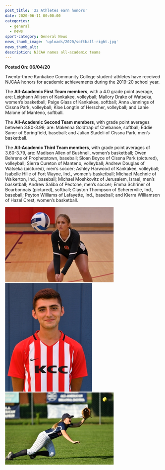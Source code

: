 ```yaml
---
post_title: '22 Athletes earn honors'
date: 2020-06-11 00:00:00
categories:
  - general
  - news
sport-category: General News
news_thumb_image: 'uploads/2020/softball-right.jpg'
news_thumb_alt:
description: NJCAA names all-academic teams
---
```


**Posted On: 06/04/20**

Twenty-three Kankakee Community College student-athletes have received NJCAA honors for academic achievements during the 2019-20 school year.

The **All-Academic First Team members**, with a 4.0 grade point average, are: Leighann Allison of Kankakee, volleyball; Mallory Drake of Watseka, women’s basketball; Paige Glass of Kankakee, softball; Anna Jennings of Cissna Park, volleyball; Kloe Longtin of Herscher, volleyball; and Lanie Malone of Manteno, softball.

The **All-Academic Second Team members**, with grade point averages between 3.80-3.99, are: Makenna Goldtrap of Chebanse, softball; Eddie Saner of Springfield, baseball; and Julian Stadeli of Cissna Park, men’s basketball.

The **All-Academic Third Team members**, with grade point averages of 3.60-3.79, are: Madison Allen of Bushnell, women’s basketball; Owen Behrens of Prophetstown, baseball; Sloan Boyce of Cissna Park (pictured), volleyball; Sierra Cureton of Manteno, volleyball; Andrew Douglas of Watseka (pictured), men’s soccer; Ashley Harwood of Kankakee, volleyball; Isabelle Hille of Fort Wayne, Ind., women’s basketball; Michael Machnic of Walkerton, Ind., baseball; Michael Moshkovitz of Jerusalem, Israel, men’s basketball; Andrew Saliba of Peotone, men’s soccer; Emma Schriner of Bourbonnais (pictured), softball; Clayton Thompson of Schererville, Ind., baseball; Peyton Williams of Lafayette, Ind., baseball; and Kierra Williamson of Hazel Crest, women’s basketball.

<div class="row">
  <div class="col-4">
    <img class="img-fluid" src="/uploads/2020/volleyball-left.jpg" alt="Sloan Boyce playing volleyball">
  </div>
  <div class="col-4">
    <img class="img-fluid" src="/uploads/2020/soccer-center.jpg" alt="Andrew Douglas in his KCC soccer uniform">
  </div>
  <div class="col-4">
    <img class="img-fluid" src="/uploads/2020/softball-right.jpg" alt="Emma Schriner diving to catch the softball">
  </div>
</div>
